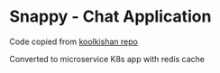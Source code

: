 # Snappy - Chat Application

Code copied from [koolkishan repo](https://github.com/koolkishan/chat-app-react-nodejs/tree/master)

Converted to microservice K8s app with redis cache